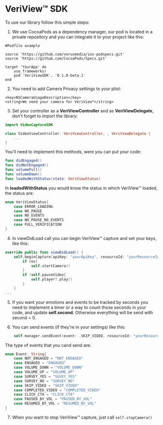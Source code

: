 # VeriView™ SDK

To use our library follow this simple steps:

1.  We use CocoaPods as a dependency manager, our pod is located in a private repository and you can integrate it to your project like this:
```
#Podfile example

source 'https://github.com/verusmedia/ios-podspecs.git'
source 'https://github.com/CocoaPods/Specs.git'

target 'YourApp' do
    use_frameworks!
    pod 'VeriViewSDK', '0.1.0-beta.1'
end
```

2. You need to add Camera Privacy settings to your plist: 
```
<key>NSCameraUsageDescription</key>
<string>We need your camera for VeriView™</string>
```

3.  Set your controller as a **VeriViewController** and as **VeriViewDelegate**, don't forget to import the library:

```swift
import VideoCaptureSDK

class VideoViewController: VeriViewController, , VeriViewDelegate {
    ...
}
```

You'll need to implement this methods, were you can put your code:

```swift
func didEngaged()
func didNotEngaged()
func volumeFull()
func volumeDown()
func loadedWithStatus(state: VeriViewStatus)
```

In **loadedWithStatus** you would know the status in which VeriView™ loaded, the status are:

```swift
enum VeriViewStatus{
    case ERROR_LOADING
    case NO_PAUSE
    case NO_EVENTS
    case NO_PAUSE_NO_EVENTS
    case FULL_VERIFICATION
}
```

4.  In viewDidLoad call you can begin VeriView™ capture and set your keys, like this:

```swift
override public func viewDidLoad() {
    self.beginCapture(apiKey: "yourApiKey", resourceId: "yourResourceId", reproductionId: "yourReproductionId"){(res) in
        if res{
            self.startCamera()
        }
        if !self.pauseVideo{
            self.player?.play()
        }
    }
...
```

5. If you want your emotions and events to be tracked by seconds you need to implement a timer or a way to count those seconds in your code, and update **self.second**. Otherwise everything will be send with second = 0.

6. You can send events (if they're in your settings) like this:

```swift
    self.manager.sendEvent(event: .SKIP_VIDEO, resourceId: "yourResourceId", reproductionId: "yourReproduction", apiKey: "yourApiKey", time: String(self.second))
```

The type of events that you cand send are:

```swift
enum Event: String{
    case NOT_ENGAGED = "NOT_ENGAGED"
    case ENGAGED = "ENGAGED"
    case VOLUME_DOWN = "VOLUME_DOWN"
    case VOLUME_UP = "VOLUME_UP"
    case SURVEY_YES = "SUVEY_YES"
    case SURVEY_NO = "SURVEY_NO"
    case SKIP_VIDEO = "SKIP_VIDEO"
    case COMPLETED_VIDEO = "COMPLETED_VIDEO"
    case CLICK_CTA = "CLICK_CTA"
    case PAUSED_BY_VOL = "PAUSED_BY_VOL"
    case RESUMED_BY_VOL = "RESUMED_BY_VOL"
}
```

7.  When you want to stop VeriView™ capture, just call `self.stopCamera()`



